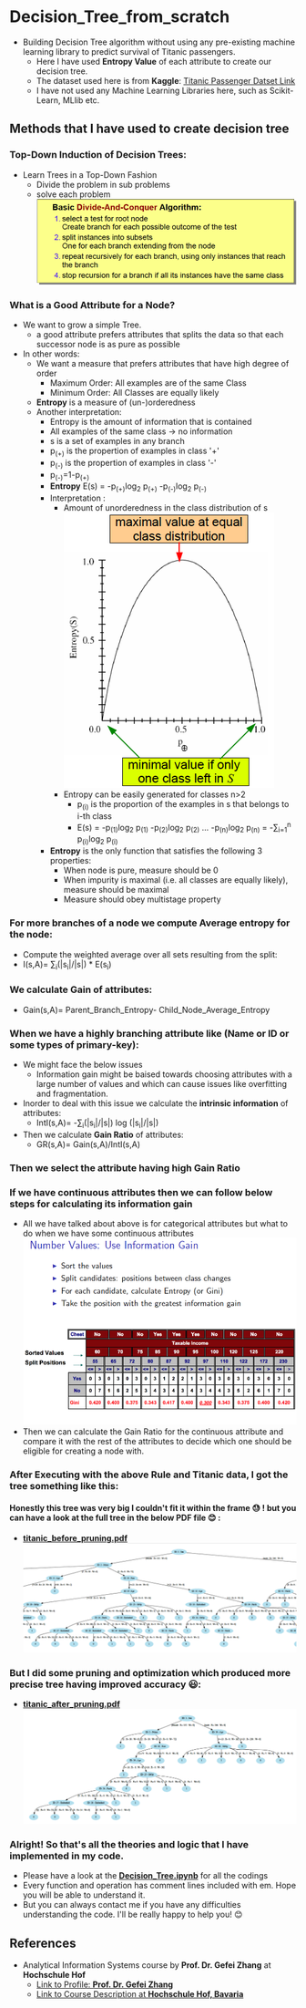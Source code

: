 # Decision_Tree_from_scratch
- Building Decision Tree algorithm without using any pre-existing machine learning library to predict survival of Titanic passengers.
  - Here I have used **Entropy Value** of each attribute to create our decision tree.
  - The dataset used here is from **Kaggle**: [Titanic Passenger Datset Link](https://www.kaggle.com/c/titanic)
  - I have not used any Machine Learning Libraries here, such as Scikit-Learn, MLlib etc. 
## Methods that I have used to create decision tree
### Top-Down Induction of Decision Trees:
- Learn Trees in a Top-Down Fashion
  - Divide the problem in sub problems
  - solve each problem
  ![Divide-and-Conquer Approach](Divide-And-Conquer.png)
### What is a Good Attribute for a Node?
- We want to grow a simple Tree.
  - a good attribute prefers attributes that splits the data so that each successor node is as pure as possible
- In other words:
  - We want a measure that prefers attributes that have high degree of order
    - Maximum Order: All examples are of the same Class
    - Minimum Order: All Classes are equally likely
  - **Entropy** is a measure of (un-)orderedness
  - Another interpretation:
    - Entropy is the amount of information that is contained
    - All examples of the same class -> no information
    - s is a set of examples in any branch
    - p<sub>(+)</sub> is the propertion of examples in class '+'
    - p<sub>(-)</sub> is the propertion of examples in class '-'
    - p<sub>(-)</sub>=1-p<sub>(+)</sub> 
    - **Entropy** E(s) = -p<sub>(+)</sub>log<sub>2</sub> p<sub>(+)</sub> -p<sub>(-)</sub>log<sub>2</sub> p<sub>(-)</sub> 
    - Interpretation :
      - Amount of unorderedness in the class distribution of s
      ![Entropy_Calculation_plus_minus.png](Entropy_Calculation_plus_minus.png)
      - Entropy can be easily generated for classes n>2 
        - p<sub>(i)</sub> is the proportion of the examples in s that belongs to i-th class
        - E(s) = -p<sub>(1)</sub>log<sub>2</sub> p<sub>(1)</sub> -p<sub>(2)</sub>log<sub>2</sub> p<sub>(2)</sub> ... -p<sub>(n)</sub>log<sub>2</sub> p<sub>(n)</sub> = -&sum;<sub>i=1</sub><sup>n</sup> p<sub>(i)</sub>log<sub>2</sub> p<sub>(i)</sub>
    - **Entropy** is the only function that satisfies the following 3 properties:
      - When node is pure, measure should be 0
      - When impurity is maximal (i.e. all classes are equally likely), measure should be maximal
      - Measure should obey multistage property
### For more branches of a node we compute Average entropy for the node:
- Compute the weighted average over all sets resulting from the split:
- I(s,A)= &sum;<sub>i</sub>(|s<sub>i</sub>|/|s|) * E(s<sub>i</sub>)
### We calculate Gain of attributes:
- Gain(s,A)= Parent_Branch_Entropy- Child_Node_Average_Entropy
### When we have a highly branching attribute like (Name or ID or some types of primary-key):
- We might face the below issues
  - Information gain might be baised towards choosing attributes with a large number of values and which can cause issues like overfitting and fragmentation.
- Inorder to deal with this issue we calculate the **intrinsic information** of attributes:
  - IntI(s,A)= -&sum;<sub>i</sub>(|s<sub>i</sub>|/|s|) log (|s<sub>i</sub>|/|s|) 
- Then we calculate **Gain Ratio** of attributes:
  - GR(s,A)= Gain(s,A)/IntI(s,A)
### Then we select the attribute having high Gain Ratio
### If we have continuous attributes then we can follow below steps for calculating its information gain
- All we have talked about above is for categorical attributes but what to do when we have some continuous attributes
![continuous_attribute_steps.png](continuous_attribute_steps.png)
- Then we can calculate the Gain Ratio for the continuous attribute and compare it with the rest of the attributes to decide which one should be eligible for creating a node with.
### After Executing with the above Rule and Titanic data, I got the tree something like this:
#### Honestly this tree was very big I couldn't fit it within the frame :sweat: ! but you can have a look at the full tree in the below PDF file :blush: :
- [**titanic_before_pruning.pdf**](titanic_before_pruning.pdf)
![titanic_before_pruning.png](titanic_before_pruning.png)
### But I did some pruning and optimization which produced more precise tree having improved accuracy :smiley::
- [**titanic_after_pruning.pdf**](titanic_after_pruning.pdf)
![titanic_after_pruning.png](titanic_after_pruning.png)

### Alright! So that's all the theories and logic that I have implemented in my code.
- Please have a look at the [**Decision_Tree.ipynb**](Decision_Tree.ipynb) for all the codings
- Every function and operation has comment lines included with em. Hope you will be able to understand it.
- But you can always contact me if you have any difficulties understanding the code. I'll be really happy to help you! :blush: 

##  References
- Analytical Information Systems course by **Prof. Dr. Gefei Zhang** at **Hochschule Hof**
    - [Link to Profile: **Prof. Dr. Gefei Zhang**](https://people.f4.htw-berlin.de/~zhangg/)
    - [Link to Course Description at **Hochschule Hof, Bavaria**](https://www.hof-university.com/graduate-school/masters-program-full-time/software-engineering-for-industrial-applications-meng.html)
